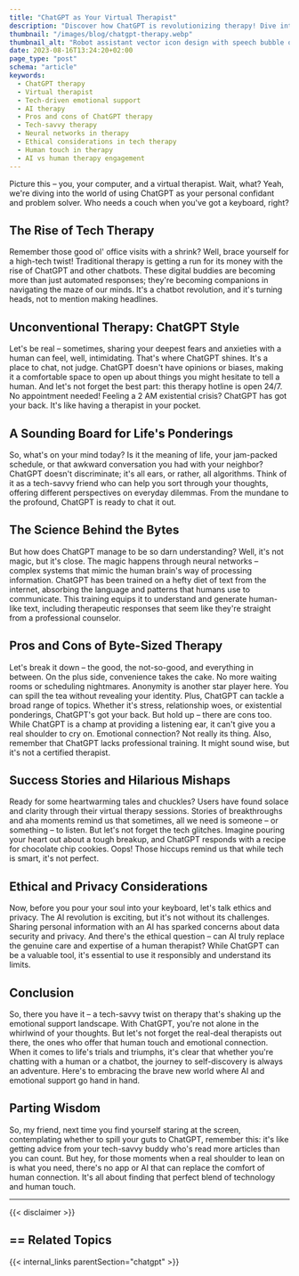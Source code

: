 ```yaml
---
title: "ChatGPT as Your Virtual Therapist"
description: "Discover how ChatGPT is revolutionizing therapy! Dive into the world of tech-driven emotional support, its pros, cons, and the science behind it. Is AI the future of therapy?"
thumbnail: "/images/blog/chatgpt-therapy.webp"
thumbnail_alt: "Robot assistant vector icon design with speech bubble on green background. VIRTUAL BYTES OF THERAPY."
date: 2023-08-16T13:24:20+02:00
page_type: "post"
schema: "article"
keywords:
  - ChatGPT therapy
  - Virtual therapist
  - Tech-driven emotional support
  - AI therapy
  - Pros and cons of ChatGPT therapy
  - Tech-savvy therapy
  - Neural networks in therapy
  - Ethical considerations in tech therapy
  - Human touch in therapy
  - AI vs human therapy engagement
---
```


Picture this – you, your computer, and a virtual therapist. Wait, what? Yeah, we're diving into the world of using ChatGPT as your personal confidant and problem solver. Who needs a couch when you've got a keyboard, right?

## The Rise of Tech Therapy

Remember those good ol' office visits with a shrink? Well, brace yourself for a high-tech twist! Traditional therapy is getting a run for its money with the rise of ChatGPT and other chatbots. These digital buddies are becoming more than just automated responses; they're becoming companions in navigating the maze of our minds. It's a chatbot revolution, and it's turning heads, not to mention making headlines.

## Unconventional Therapy: ChatGPT Style

Let's be real – sometimes, sharing your deepest fears and anxieties with a human can feel, well, intimidating. That's where ChatGPT shines. It's a place to chat, not judge. ChatGPT doesn't have opinions or biases, making it a comfortable space to open up about things you might hesitate to tell a human. And let's not forget the best part: this therapy hotline is open 24/7. No appointment needed! Feeling a 2 AM existential crisis? ChatGPT has got your back. It's like having a therapist in your pocket.

## A Sounding Board for Life's Ponderings

So, what's on your mind today? Is it the meaning of life, your jam-packed schedule, or that awkward conversation you had with your neighbor? ChatGPT doesn't discriminate; it's all ears, or rather, all algorithms. Think of it as a tech-savvy friend who can help you sort through your thoughts, offering different perspectives on everyday dilemmas. From the mundane to the profound, ChatGPT is ready to chat it out.

## The Science Behind the Bytes

But how does ChatGPT manage to be so darn understanding? Well, it's not magic, but it's close. The magic happens through neural networks – complex systems that mimic the human brain's way of processing information. ChatGPT has been trained on a hefty diet of text from the internet, absorbing the language and patterns that humans use to communicate. This training equips it to understand and generate human-like text, including therapeutic responses that seem like they're straight from a professional counselor.

## Pros and Cons of Byte-Sized Therapy

Let's break it down – the good, the not-so-good, and everything in between. On the plus side, convenience takes the cake. No more waiting rooms or scheduling nightmares. Anonymity is another star player here. You can spill the tea without revealing your identity. Plus, ChatGPT can tackle a broad range of topics. Whether it's stress, relationship woes, or existential ponderings, ChatGPT's got your back. But hold up – there are cons too. While ChatGPT is a champ at providing a listening ear, it can't give you a real shoulder to cry on. Emotional connection? Not really its thing. Also, remember that ChatGPT lacks professional training. It might sound wise, but it's not a certified therapist.

## Success Stories and Hilarious Mishaps

Ready for some heartwarming tales and chuckles? Users have found solace and clarity through their virtual therapy sessions. Stories of breakthroughs and aha moments remind us that sometimes, all we need is someone – or something – to listen. But let's not forget the tech glitches. Imagine pouring your heart out about a tough breakup, and ChatGPT responds with a recipe for chocolate chip cookies. Oops! Those hiccups remind us that while tech is smart, it's not perfect.

## Ethical and Privacy Considerations

Now, before you pour your soul into your keyboard, let's talk ethics and privacy. The AI revolution is exciting, but it's not without its challenges. Sharing personal information with an AI has sparked concerns about data security and privacy. And there's the ethical question – can AI truly replace the genuine care and expertise of a human therapist? While ChatGPT can be a valuable tool, it's essential to use it responsibly and understand its limits.

## Conclusion

So, there you have it – a tech-savvy twist on therapy that's shaking up the emotional support landscape. With ChatGPT, you're not alone in the whirlwind of your thoughts. But let's not forget the real-deal therapists out there, the ones who offer that human touch and emotional connection. When it comes to life's trials and triumphs, it's clear that whether you're chatting with a human or a chatbot, the journey to self-discovery is always an adventure. Here's to embracing the brave new world where AI and emotional support go hand in hand.

## Parting Wisdom

So, my friend, next time you find yourself staring at the screen, contemplating whether to spill your guts to ChatGPT, remember this: it's like getting advice from your tech-savvy buddy who's read more articles than you can count. But hey, for those moments when a real shoulder to lean on is what you need, there's no app or AI that can replace the comfort of human connection. It's all about finding that perfect blend of technology and human touch.

---

{{< disclaimer >}}

## == Related Topics

{{< internal_links parentSection="chatgpt" >}}
